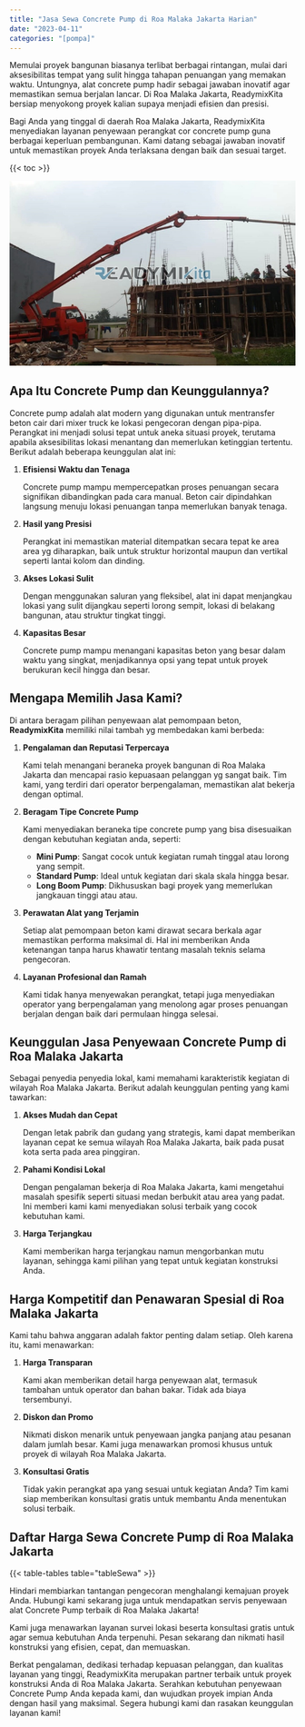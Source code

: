```yaml
---
title: "Jasa Sewa Concrete Pump di Roa Malaka Jakarta Harian"
date: "2023-04-11"
categories: "[pompa]"
---
```


Memulai proyek bangunan biasanya terlibat berbagai rintangan, mulai dari aksesibilitas tempat yang sulit hingga tahapan penuangan yang memakan waktu. Untungnya, alat concrete pump hadir sebagai jawaban inovatif agar memastikan semua berjalan lancar. Di Roa Malaka Jakarta, ReadymixKita bersiap menyokong proyek kalian supaya menjadi efisien dan presisi.

Bagi Anda yang tinggal di daerah Roa Malaka Jakarta, ReadymixKita menyediakan layanan penyewaan perangkat cor concrete pump guna berbagai keperluan pembangunan. Kami datang sebagai jawaban inovatif untuk memastikan proyek Anda terlaksana dengan baik dan sesuai target.

{{< toc >}}

![Jasa Sewa Concrete Pump di Roa Malaka Jakarta Harian](/images/pompa/sewa-pompa-19.jpg)

## Apa Itu Concrete Pump dan Keunggulannya?

Concrete pump adalah alat modern yang digunakan untuk mentransfer beton cair dari mixer truck ke lokasi pengecoran dengan pipa-pipa. Perangkat ini menjadi solusi tepat untuk aneka situasi proyek, terutama apabila aksesibilitas lokasi menantang dan memerlukan ketinggian tertentu. Berikut adalah beberapa keunggulan alat ini:

1. **Efisiensi Waktu dan Tenaga**

   Concrete pump mampu mempercepatkan proses penuangan secara signifikan dibandingkan pada cara manual. Beton cair dipindahkan langsung menuju lokasi penuangan tanpa memerlukan banyak tenaga.

2. **Hasil yang Presisi**

   Perangkat ini memastikan material ditempatkan secara tepat ke area area yg diharapkan, baik untuk struktur horizontal maupun dan vertikal seperti lantai kolom dan dinding.

3. **Akses Lokasi Sulit**

   Dengan menggunakan saluran yang fleksibel, alat ini dapat menjangkau lokasi yang sulit dijangkau seperti lorong sempit, lokasi di belakang bangunan, atau struktur tingkat tinggi.

4. **Kapasitas Besar**

   Concrete pump mampu menangani kapasitas beton yang besar dalam waktu yang singkat, menjadikannya opsi yang tepat untuk proyek berukuran kecil hingga dan besar.

## Mengapa Memilih Jasa Kami?

Di antara beragam pilihan penyewaan alat pemompaan beton, **ReadymixKita** memiliki nilai tambah yg membedakan kami berbeda:

1. **Pengalaman dan Reputasi Terpercaya**

   Kami telah menangani beraneka proyek bangunan di Roa Malaka Jakarta dan mencapai rasio kepuasaan pelanggan yg sangat baik. Tim kami, yang terdiri dari operator berpengalaman, memastikan alat bekerja dengan optimal.

2. **Beragam Tipe Concrete Pump**

   Kami menyediakan beraneka tipe concrete pump yang bisa disesuaikan dengan kebutuhan kegiatan anda, seperti:
   - **Mini Pump**: Sangat cocok untuk kegiatan rumah tinggal atau lorong yang sempit.
   - **Standard Pump**: Ideal untuk kegiatan dari skala skala hingga besar.
   - **Long Boom Pump**: Dikhususkan bagi proyek yang memerlukan jangkauan tinggi atau atau.

3. **Perawatan Alat yang Terjamin**

   Setiap alat pemompaan beton kami dirawat secara berkala agar memastikan performa maksimal di. Hal ini memberikan Anda ketenangan tanpa harus khawatir tentang masalah teknis selama pengecoran.

4. **Layanan Profesional dan Ramah**

   Kami tidak hanya menyewakan perangkat, tetapi juga menyediakan operator yang berpengalaman yang menolong agar proses penuangan berjalan dengan baik dari permulaan hingga selesai.

## Keunggulan Jasa Penyewaan Concrete Pump di Roa Malaka Jakarta

Sebagai penyedia penyedia lokal, kami memahami karakteristik kegiatan di wilayah Roa Malaka Jakarta. Berikut adalah keunggulan penting yang kami tawarkan:

1. **Akses Mudah dan Cepat**

   Dengan letak pabrik dan gudang yang strategis, kami dapat memberikan layanan cepat ke semua wilayah Roa Malaka Jakarta, baik pada pusat kota serta pada area pinggiran.

2. **Pahami Kondisi Lokal**

   Dengan pengalaman bekerja di Roa Malaka Jakarta, kami mengetahui masalah spesifik seperti situasi medan berbukit atau area yang padat. Ini memberi kami kami menyediakan solusi terbaik yang cocok kebutuhan kami.

3. **Harga Terjangkau**

   Kami memberikan harga terjangkau namun mengorbankan mutu layanan, sehingga kami pilihan yang tepat untuk kegiatan konstruksi Anda.

## Harga Kompetitif dan Penawaran Spesial di Roa Malaka Jakarta

Kami tahu bahwa anggaran adalah faktor penting dalam setiap. Oleh karena itu, kami menawarkan:

1. **Harga Transparan**

   Kami akan memberikan detail harga penyewaan alat, termasuk tambahan untuk operator dan bahan bakar. Tidak ada biaya tersembunyi.

2. **Diskon dan Promo**

   Nikmati diskon menarik untuk penyewaan jangka panjang atau pesanan dalam jumlah besar. Kami juga menawarkan promosi khusus untuk proyek di wilayah Roa Malaka Jakarta.

3. **Konsultasi Gratis**

   Tidak yakin perangkat apa yang sesuai untuk kegiatan Anda? Tim kami siap memberikan konsultasi gratis untuk membantu Anda menentukan solusi terbaik.

## Daftar Harga Sewa Concrete Pump di Roa Malaka Jakarta

{{< table-tables table="tableSewa" >}}

Hindari membiarkan tantangan pengecoran menghalangi kemajuan proyek Anda. Hubungi kami sekarang juga untuk mendapatkan servis penyewaan alat Concrete Pump terbaik di Roa Malaka Jakarta!

Kami juga menawarkan layanan survei lokasi beserta konsultasi gratis untuk agar semua kebutuhan Anda terpenuhi. Pesan sekarang dan nikmati hasil konstruksi yang efisien, cepat, dan memuaskan.

Berkat pengalaman, dedikasi terhadap kepuasan pelanggan, dan kualitas layanan yang tinggi, ReadymixKita merupakan partner terbaik untuk proyek konstruksi Anda di Roa Malaka Jakarta. Serahkan kebutuhan penyewaan Concrete Pump Anda kepada kami, dan wujudkan proyek impian Anda dengan hasil yang maksimal. Segera hubungi kami dan rasakan keunggulan layanan kami!